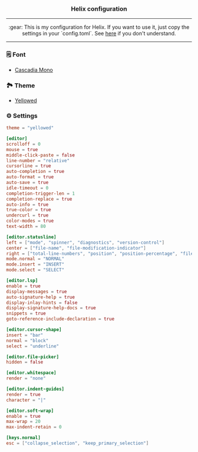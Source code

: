 <h3 align="center">
  Helix configuration
</h3>

---

<p align="center">
  :gear: This is my configuration for Helix. If you want to use it, just copy the settings in your `config.toml`. See <a href="https://docs.helix-editor.com/configuration.html">here</a> if you don't understand.</p>

---

### :spiral_notepad: Font
- [Cascadia Mono](https://github.com/microsoft/cascadia-code)

### :national_park: Theme
- [Yellowed](https://github.com/Gael-Lopes-Da-Silva/YellowedHelix)

### :gear: Settings
~~~toml
theme = "yellowed"

[editor]
scrolloff = 0
mouse = true
middle-click-paste = false
line-number = "relative"
cursorline = true
auto-completion = true
auto-format = true
auto-save = true
idle-timeout = 0
completion-trigger-len = 1
completion-replace = true
auto-info = true
true-color = true
undercurl = true
color-modes = true
text-width = 80

[editor.statusline]
left = ["mode", "spinner", "diagnostics", "version-control"]
center = ["file-name", "file-modification-indicator"]
right = ["total-line-numbers", "position", "position-percentage", "file-encoding", "file-line-ending", "file-type"]
mode.normal = "NORMAL"
mode.insert = "INSERT"
mode.select = "SELECT"

[editor.lsp]
enable = true
display-messages = true
auto-signature-help = true
display-inlay-hints = false
display-signature-help-docs = true
snippets = true
goto-reference-include-declaration = true

[editor.cursor-shape]
insert = "bar"
normal = "block"
select = "underline"

[editor.file-picker]
hidden = false

[editor.whitespace]
render = "none"

[editor.indent-guides]
render = true
character = "|"

[editor.soft-wrap]
enable = true
max-wrap = 20
max-indent-retain = 0

[keys.normal]
esc = ["collapse_selection", "keep_primary_selection"]
~~~
